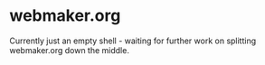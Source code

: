 webmaker.org
============

Currently just an empty shell - waiting for further work on splitting webmaker.org down the middle.
